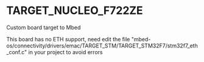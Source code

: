 # TARGET_NUCLEO_F722ZE
Custom board target to Mbed

This board has no ETH support, need edit the file
"mbed-os/connectivity/drivers/emac/TARGET_STM/TARGET_STM32F7/stm32f7_eth_conf.c"
in your project to avoid errors
